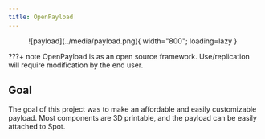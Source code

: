 ```yaml
--- 
title: OpenPayload
---
```


<figure markdown="span">
    ![payload](../media/payload.png){ width="800"; loading=lazy }
</figure>

???+ note
    OpenPayload is as an open source framework. Use/replication will require modification by the end user.

## Goal

The goal of this project was to make an affordable and easily customizable payload. Most components are 3D printable, and the payload can be easily attached to Spot.